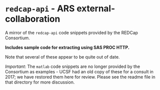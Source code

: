 # `redcap-api` - ARS external-collaboration
A mirror of the ```redcap-api``` code snippets provided by the REDCap Consortium.

**Includes sample code for extracting using SAS PROC HTTP.**

Note that several of these appear to be quite out of date.  

*Important*: The ```matlab``` code snippets are no longer provided by the Consortium as examples - UCSF had an old copy of these for a consult in 2017; we have restored them here for review.  Please see the readme file in that directory for more discussion.